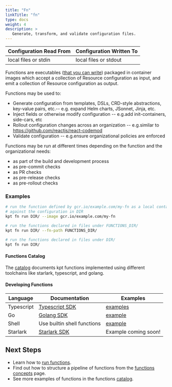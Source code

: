 ```yaml
---
title: "Fn"
linkTitle: "fn"
type: docs
weight: 4
description: >
   Generate, transform, and validate configuration files.
---
```

<!--mdtogo:Short
    Generate, transform, and validate configuration files.
-->

<!--mdtogo:Long-->
| Configuration Read From | Configuration Written To |
|-------------------------|--------------------------|
| local files or stdin    | local files or stdout    |

Functions are executables ([that you can write](#developing-functions))
packaged in container images which accept a collection of Resource
configuration as input, and emit a collection of Resource configuration as output.
<!--mdtogo-->

Functions may be used to:

* Generate configuration from templates, DSLs, CRD-style abstractions,
  key-value pairs, etc.-- e.g. expand Helm charts, JSonnet, Jinja, etc.
* Inject fields or otherwise modify configuration -- e.g.add init-containers,
  side-cars, etc
* Rollout configuration changes across an organization -- e.g.similar to
  <https://github.com/reactjs/react-codemod>
* Validate configuration -- e.g.ensure organizational policies are enforced

Functions may be run at different times depending on the function and
the organizational needs:

* as part of the build and development process
* as pre-commit checks
* as PR checks
* as pre-release checks
* as pre-rollout checks

### Examples
<!--mdtogo:Examples-->
```sh
# run the function defined by gcr.io/example.com/my-fn as a local container
# against the configuration in DIR
kpt fn run DIR/ --image gcr.io/example.com/my-fn
```

```sh
# run the functions declared in files under FUNCTIONS_DIR/
kpt fn run DIR/ --fn-path FUNCTIONS_DIR/
```

```sh
# run the functions declared in files under DIR/
kpt fn run DIR/
```
<!--mdtogo-->

#### Functions Catalog

The [catalog] documents kpt functions implemented using different toolchains like starlark, typescript, and golang.

#### Developing Functions

| Language   | Documentation               | Examples                    |
|------------|-----------------------------|-----------------------------|
| Typescript | [Typescript SDK][sdk-ts]    | [examples][sdk-ts-examples] |
| Go         | [Golang SDK][sdk-go]        | [example][golang-example]   |
| Shell      | Use builtin shell functions | [example][shell-example]    |
| Starlark   | [Starlark SDK][sdk-starlark]| Example coming soon!        |

## Next Steps

* Learn how to [run functions].
* Find out how to structure a pipeline of functions from the [functions concepts] page.
* See more examples of functions in the functions [catalog].

[sdk-ts]: ../../guides/producer/functions/ts
[sdk-ts-examples]: https://github.com/GoogleContainerTools/kpt-functions-sdk/tree/master/ts/demo-functions/src
[catalog]: ../../guides/consumer/function/catalog
[sdk-go]: ../../guides/producer/functions/golang
[sdk-starlark]: ../../guides/producer/functions/starlark
[golang-example]: https://github.com/kubernetes-sigs/kustomize/blob/master/functions/examples/template-go-nginx/image/main.go
[shell-example]: https://github.com/kubernetes-sigs/kustomize/blob/master/functions/examples/template-heredoc-cockroachdb/image/cockroachdb-template.sh
[run functions]: ../../guides/consumer/function/
[functions concepts]: ../../concepts/functions/
